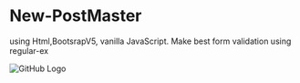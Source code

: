 # New-PostMaster
using Html,BootsrapV5, vanilla JavaScript. Make best form validation using regular-ex

![GitHub Logo](/images/logo.png)
